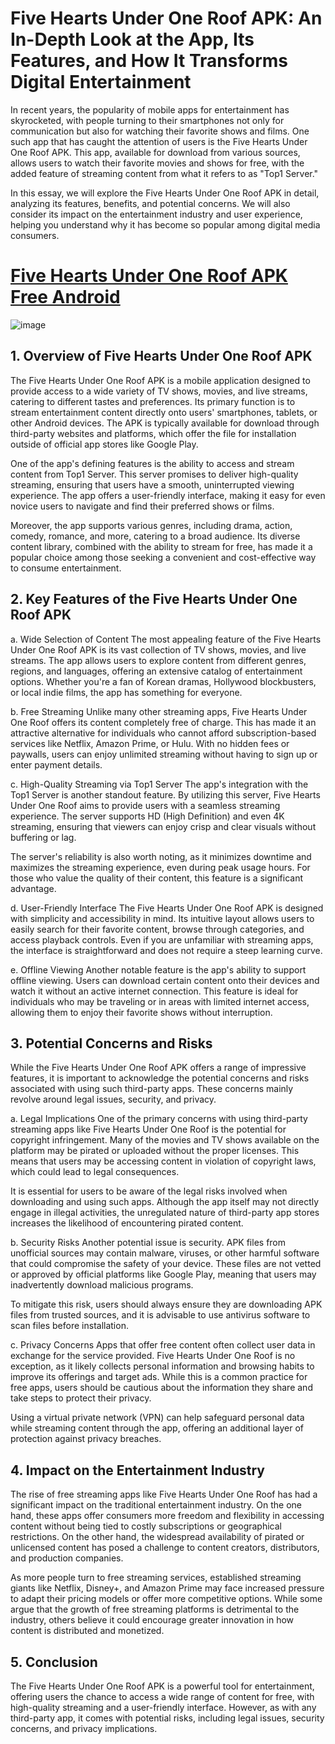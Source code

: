 # Five Hearts Under One Roof APK: An In-Depth Look at the App, Its Features, and How It Transforms Digital Entertainment

In recent years, the popularity of mobile apps for entertainment has skyrocketed, with people turning to their smartphones not only for communication but also for watching their favorite shows and films. One such app that has caught the attention of users is the Five Hearts Under One Roof APK. This app, available for download from various sources, allows users to watch their favorite movies and shows for free, with the added feature of streaming content from what it refers to as "Top1 Server."

In this essay, we will explore the Five Hearts Under One Roof APK in detail, analyzing its features, benefits, and potential concerns. We will also consider its impact on the entertainment industry and user experience, helping you understand why it has become so popular among digital media consumers.

# [Five Hearts Under One Roof APK Free Android](https://modfyp.com/five-hearts-under-one-roof/)
![image](https://github.com/user-attachments/assets/43ef9514-a351-42a1-b8fb-0709afa4c765)


## 1. Overview of Five Hearts Under One Roof APK
The Five Hearts Under One Roof APK is a mobile application designed to provide access to a wide variety of TV shows, movies, and live streams, catering to different tastes and preferences. Its primary function is to stream entertainment content directly onto users' smartphones, tablets, or other Android devices. The APK is typically available for download through third-party websites and platforms, which offer the file for installation outside of official app stores like Google Play.

One of the app's defining features is the ability to access and stream content from Top1 Server. This server promises to deliver high-quality streaming, ensuring that users have a smooth, uninterrupted viewing experience. The app offers a user-friendly interface, making it easy for even novice users to navigate and find their preferred shows or films.

Moreover, the app supports various genres, including drama, action, comedy, romance, and more, catering to a broad audience. Its diverse content library, combined with the ability to stream for free, has made it a popular choice among those seeking a convenient and cost-effective way to consume entertainment.

## 2. Key Features of the Five Hearts Under One Roof APK
a. Wide Selection of Content
The most appealing feature of the Five Hearts Under One Roof APK is its vast collection of TV shows, movies, and live streams. The app allows users to explore content from different genres, regions, and languages, offering an extensive catalog of entertainment options. Whether you're a fan of Korean dramas, Hollywood blockbusters, or local indie films, the app has something for everyone.

b. Free Streaming
Unlike many other streaming apps, Five Hearts Under One Roof offers its content completely free of charge. This has made it an attractive alternative for individuals who cannot afford subscription-based services like Netflix, Amazon Prime, or Hulu. With no hidden fees or paywalls, users can enjoy unlimited streaming without having to sign up or enter payment details.

c. High-Quality Streaming via Top1 Server
The app's integration with the Top1 Server is another standout feature. By utilizing this server, Five Hearts Under One Roof aims to provide users with a seamless streaming experience. The server supports HD (High Definition) and even 4K streaming, ensuring that viewers can enjoy crisp and clear visuals without buffering or lag.

The server's reliability is also worth noting, as it minimizes downtime and maximizes the streaming experience, even during peak usage hours. For those who value the quality of their content, this feature is a significant advantage.

d. User-Friendly Interface
The Five Hearts Under One Roof APK is designed with simplicity and accessibility in mind. Its intuitive layout allows users to easily search for their favorite content, browse through categories, and access playback controls. Even if you are unfamiliar with streaming apps, the interface is straightforward and does not require a steep learning curve.

e. Offline Viewing
Another notable feature is the app's ability to support offline viewing. Users can download certain content onto their devices and watch it without an active internet connection. This feature is ideal for individuals who may be traveling or in areas with limited internet access, allowing them to enjoy their favorite shows without interruption.

## 3. Potential Concerns and Risks
While the Five Hearts Under One Roof APK offers a range of impressive features, it is important to acknowledge the potential concerns and risks associated with using such third-party apps. These concerns mainly revolve around legal issues, security, and privacy.

a. Legal Implications
One of the primary concerns with using third-party streaming apps like Five Hearts Under One Roof is the potential for copyright infringement. Many of the movies and TV shows available on the platform may be pirated or uploaded without the proper licenses. This means that users may be accessing content in violation of copyright laws, which could lead to legal consequences.

It is essential for users to be aware of the legal risks involved when downloading and using such apps. Although the app itself may not directly engage in illegal activities, the unregulated nature of third-party app stores increases the likelihood of encountering pirated content.

b. Security Risks
Another potential issue is security. APK files from unofficial sources may contain malware, viruses, or other harmful software that could compromise the safety of your device. These files are not vetted or approved by official platforms like Google Play, meaning that users may inadvertently download malicious programs.

To mitigate this risk, users should always ensure they are downloading APK files from trusted sources, and it is advisable to use antivirus software to scan files before installation.

c. Privacy Concerns
Apps that offer free content often collect user data in exchange for the service provided. Five Hearts Under One Roof is no exception, as it likely collects personal information and browsing habits to improve its offerings and target ads. While this is a common practice for free apps, users should be cautious about the information they share and take steps to protect their privacy.

Using a virtual private network (VPN) can help safeguard personal data while streaming content through the app, offering an additional layer of protection against privacy breaches.

## 4. Impact on the Entertainment Industry
The rise of free streaming apps like Five Hearts Under One Roof has had a significant impact on the traditional entertainment industry. On the one hand, these apps offer consumers more freedom and flexibility in accessing content without being tied to costly subscriptions or geographical restrictions. On the other hand, the widespread availability of pirated or unlicensed content has posed a challenge to content creators, distributors, and production companies.

As more people turn to free streaming services, established streaming giants like Netflix, Disney+, and Amazon Prime may face increased pressure to adapt their pricing models or offer more competitive options. While some argue that the growth of free streaming platforms is detrimental to the industry, others believe it could encourage greater innovation in how content is distributed and monetized.

## 5. Conclusion
The Five Hearts Under One Roof APK is a powerful tool for entertainment, offering users the chance to access a wide range of content for free, with high-quality streaming and a user-friendly interface. However, as with any third-party app, it comes with potential risks, including legal issues, security concerns, and privacy implications.
